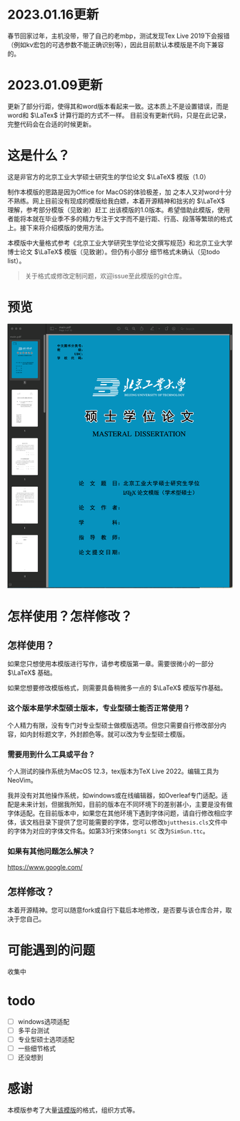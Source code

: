 # 2023.01.16更新

春节回家过年，主机没带，带了自己的老mbp，测试发现Tex Live 2019下会报错（例如kv宏包的可选参数不能正确识别等），因此目前默认本模版是不向下兼容的。

# 2023.01.09更新

更新了部分行距，使得其和word版本看起来一致。这本质上不是设置错误，而是word和 $\LaTex$ 计算行距的方式不一样。
目前没有更新代码，只是在此记录，完整代码会在合适的时候更新。

# 这是什么？

这是非官方的北京工业大学硕士研究生的学位论文 $\LaTeX$ 模版（1.0）

制作本模版的思路是因为Office for MacOS的体验极差，加
之本人又对word十分不熟练。网上目前没有现成的模版给我白嫖，本着开源精神和拙劣的 $\LaTeX$ 理解，参考部分模版（见致谢）赶工
出该模版的1.0版本。希望借助此模版，使用者能将本就在毕业季不多的精力专注于文字而不是行距、行高、段落等繁琐的格式上。接下来将介绍模版的使用方法。

本模版中大量格式参考《北京工业大学研究生学位论文撰写规范》和北京工业大学博士论文 $\LaTeX$ 模版（见致谢）。但仍有小部分
细节格式未确认（见todo list）。

> 关于格式或修改定制问题，欢迎issue至此模版的git仓库。

# 预览

![](preview.png)

# 怎样使用？怎样修改？

## 怎样使用？

如果您只想使用本模版进行写作，请参考模版第一章。需要很微小的一部分 $\LaTeX$ 基础。

如果您想要修改模版格式，则需要具备稍微多一点的 $\LaTeX$ 模版写作基础。

### 这个版本是学术型硕士版本，专业型硕士能否正常使用？

个人精力有限，没有专门对专业型硕士做模版选项。但您只需要自行修改部分内容，如内封标题文字，外封颜色等。就可以改为专业型硕士模版。

### 需要用到什么工具或平台？

个人测试的操作系统为MacOS 12.3，tex版本为TeX Live 2022。编辑工具为NeoVim。

我并没有对其他操作系统，如windows或在线编辑器，如Overleaf专门适配。适配是未来计划，但据我所知，目前的版本在不同环境下的差别甚小，主要是没有做字体适配。在目前版本中，如果您在其他环境下遇到字体问题，请自行修改相应字体，该文档目录下提供了您可能需要的字体，您可以修改`bjutthesis.cls`文件中的字体为对应的字体文件名。如第33行宋体`Songti SC` 改为`SimSun.ttc`。

### 如果有其他问题怎么解决？

https://www.google.com/

## 怎样修改？

本着开源精神。您可以随意fork或自行下载后本地修改，是否要与该仓库合并，取决于您自己。

# 可能遇到的问题

收集中

# todo

- [ ] windows选项适配
- [ ] 多平台测试
- [ ] 专业型硕士选项适配
- [ ] 一些细节格式
- [ ] 还没想到

# 感谢

本模版参考了大量[该模版](https://github.com/fisherxt/bjutthesis)的格式，组织方式等。
